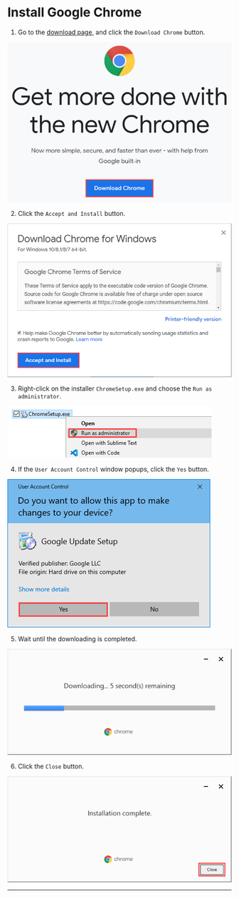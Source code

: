 # Install Google Chrome

1. Go to the [download page](https://www.google.com/chrome/), and click the `Download Chrome` button.

![](images/01_download.png)

2. Click the `Accept and Install` button.

![](images/02_accept.png)

3. Right-click on the installer `ChromeSetup.exe` and choose the `Run as administrator`.

![](images/03_install.png)

4. If the `User Account Control` window popups, click the `Yes` button.

![](images/04_uac.png)

5. Wait until the downloading is completed.

![](images/05_downloading.png)


6. Click the `Close` button.

![](images/06_completed.png)

---
